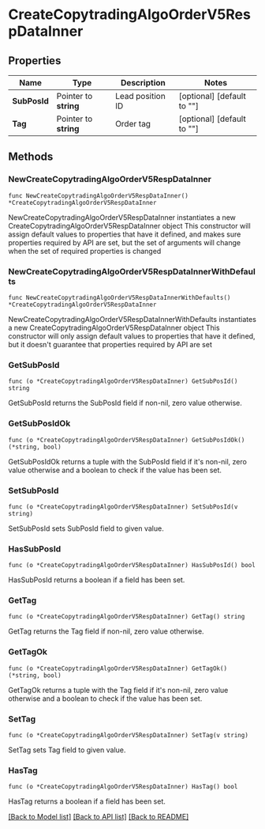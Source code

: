 # CreateCopytradingAlgoOrderV5RespDataInner

## Properties

Name | Type | Description | Notes
------------ | ------------- | ------------- | -------------
**SubPosId** | Pointer to **string** | Lead position ID | [optional] [default to ""]
**Tag** | Pointer to **string** | Order tag | [optional] [default to ""]

## Methods

### NewCreateCopytradingAlgoOrderV5RespDataInner

`func NewCreateCopytradingAlgoOrderV5RespDataInner() *CreateCopytradingAlgoOrderV5RespDataInner`

NewCreateCopytradingAlgoOrderV5RespDataInner instantiates a new CreateCopytradingAlgoOrderV5RespDataInner object
This constructor will assign default values to properties that have it defined,
and makes sure properties required by API are set, but the set of arguments
will change when the set of required properties is changed

### NewCreateCopytradingAlgoOrderV5RespDataInnerWithDefaults

`func NewCreateCopytradingAlgoOrderV5RespDataInnerWithDefaults() *CreateCopytradingAlgoOrderV5RespDataInner`

NewCreateCopytradingAlgoOrderV5RespDataInnerWithDefaults instantiates a new CreateCopytradingAlgoOrderV5RespDataInner object
This constructor will only assign default values to properties that have it defined,
but it doesn't guarantee that properties required by API are set

### GetSubPosId

`func (o *CreateCopytradingAlgoOrderV5RespDataInner) GetSubPosId() string`

GetSubPosId returns the SubPosId field if non-nil, zero value otherwise.

### GetSubPosIdOk

`func (o *CreateCopytradingAlgoOrderV5RespDataInner) GetSubPosIdOk() (*string, bool)`

GetSubPosIdOk returns a tuple with the SubPosId field if it's non-nil, zero value otherwise
and a boolean to check if the value has been set.

### SetSubPosId

`func (o *CreateCopytradingAlgoOrderV5RespDataInner) SetSubPosId(v string)`

SetSubPosId sets SubPosId field to given value.

### HasSubPosId

`func (o *CreateCopytradingAlgoOrderV5RespDataInner) HasSubPosId() bool`

HasSubPosId returns a boolean if a field has been set.

### GetTag

`func (o *CreateCopytradingAlgoOrderV5RespDataInner) GetTag() string`

GetTag returns the Tag field if non-nil, zero value otherwise.

### GetTagOk

`func (o *CreateCopytradingAlgoOrderV5RespDataInner) GetTagOk() (*string, bool)`

GetTagOk returns a tuple with the Tag field if it's non-nil, zero value otherwise
and a boolean to check if the value has been set.

### SetTag

`func (o *CreateCopytradingAlgoOrderV5RespDataInner) SetTag(v string)`

SetTag sets Tag field to given value.

### HasTag

`func (o *CreateCopytradingAlgoOrderV5RespDataInner) HasTag() bool`

HasTag returns a boolean if a field has been set.


[[Back to Model list]](../README.md#documentation-for-models) [[Back to API list]](../README.md#documentation-for-api-endpoints) [[Back to README]](../README.md)


